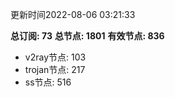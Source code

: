 更新时间2022-08-06 03:21:33

**总订阅: 73**
**总节点: 1801**
**有效节点: 836**
- v2ray节点: 103
- trojan节点: 217
- ss节点: 516
